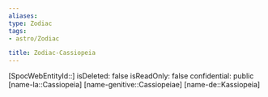 ```yaml
---
aliases: 
type: Zodiac
tags:
- astro/Zodiac

title: Zodiac-Cassiopeia
---
```

[SpocWebEntityId::]
isDeleted: false
isReadOnly: false
confidential: public
[name-la::Cassiopeia]
[name-genitive::Cassiopeiae]
[name-de::Kassiopeia]



